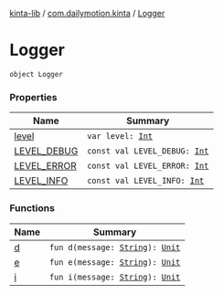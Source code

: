 [kinta-lib](../../index.md) / [com.dailymotion.kinta](../index.md) / [Logger](./index.md)

# Logger

`object Logger`

### Properties

| Name | Summary |
|---|---|
| [level](level.md) | `var level: `[`Int`](https://kotlinlang.org/api/latest/jvm/stdlib/kotlin/-int/index.html) |
| [LEVEL_DEBUG](-l-e-v-e-l_-d-e-b-u-g.md) | `const val LEVEL_DEBUG: `[`Int`](https://kotlinlang.org/api/latest/jvm/stdlib/kotlin/-int/index.html) |
| [LEVEL_ERROR](-l-e-v-e-l_-e-r-r-o-r.md) | `const val LEVEL_ERROR: `[`Int`](https://kotlinlang.org/api/latest/jvm/stdlib/kotlin/-int/index.html) |
| [LEVEL_INFO](-l-e-v-e-l_-i-n-f-o.md) | `const val LEVEL_INFO: `[`Int`](https://kotlinlang.org/api/latest/jvm/stdlib/kotlin/-int/index.html) |

### Functions

| Name | Summary |
|---|---|
| [d](d.md) | `fun d(message: `[`String`](https://kotlinlang.org/api/latest/jvm/stdlib/kotlin/-string/index.html)`): `[`Unit`](https://kotlinlang.org/api/latest/jvm/stdlib/kotlin/-unit/index.html) |
| [e](e.md) | `fun e(message: `[`String`](https://kotlinlang.org/api/latest/jvm/stdlib/kotlin/-string/index.html)`): `[`Unit`](https://kotlinlang.org/api/latest/jvm/stdlib/kotlin/-unit/index.html) |
| [i](i.md) | `fun i(message: `[`String`](https://kotlinlang.org/api/latest/jvm/stdlib/kotlin/-string/index.html)`): `[`Unit`](https://kotlinlang.org/api/latest/jvm/stdlib/kotlin/-unit/index.html) |

